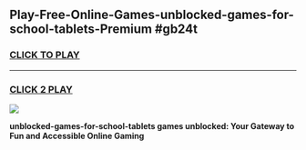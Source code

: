 
## Play-Free-Online-Games-unblocked-games-for-school-tablets-Premium #gb24t
<h3>
<a href="https://premium.freeplayer.one?title=unblocked-games-for-school-tablets&ref=8M">CLICK TO PLAY</a></h3>
<hr>

<h3>
<a href="https://premium.freeplayer.one?title=unblocked-games-for-school-tablets&ref=8M">CLICK 2 PLAY</a>
  
</h3>

<a href="https://premium.freeplayer.one?title=unblocked-games-for-school-tablets&ref=8M"><img src="https://clearcache.store/games.png"></a>


**unblocked-games-for-school-tablets games unblocked: Your Gateway to Fun and Accessible Online Gaming**
